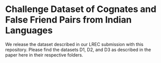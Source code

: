 # Challenge Dataset of Cognates and False Friend Pairs from Indian Languages

We release the dataset described in our LREC submission with this repository. Please find the datasets D1, D2, and D3 as described in the paper here in their respective folders.


